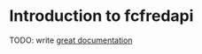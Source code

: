 # Introduction to fcfredapi

TODO: write [great documentation](http://jacobian.org/writing/what-to-write/)
